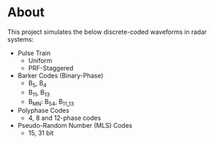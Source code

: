 # About
This project simulates the below discrete-coded waveforms in radar systems:

* Pulse Train
  * Uniform
  * PRF-Staggered
* Barker Codes (Binary-Phase)
  * B<sub>5</sub>, B<sub>4</sub>
  * B<sub>11</sub>, B<sub>13</sub>
  * B<sub>MN</sub>: B<sub>54</sub>, B<sub>11_13</sub>
* Polyphase Codes
  * 4, 8 and 12-phase codes
* Pseudo-Random Number (MLS) Codes
  * 15, 31 bit
